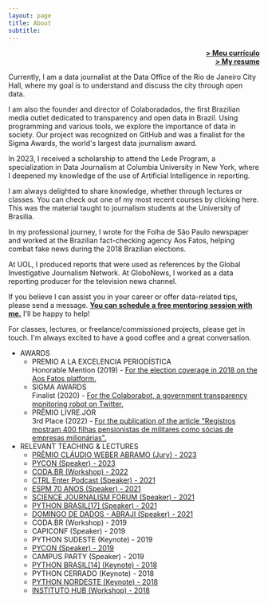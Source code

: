 ```yaml
---
layout: page
title: About
subtitle:
---
```

<span style="float: right;"><a href="{{ '/assets/curriculo_pt.pdf' | prepend: site.baseurl }}"><strong>> Meu currículo</strong></a></span>  
<span style="float: right;"><a href="{{ '/assets/curriculo_en.pdf' | prepend: site.baseurl }}"><strong>> My resume</strong></a></span>
<br>

<div class="coluna-container">
  <div class="coluna">
    <p>Currently, I am a data journalist at the Data Office of the Rio de Janeiro City Hall, where my goal is to understand and discuss the city through open data.</p>
    <p>I am also the founder and director of Colaboradados, the first Brazilian media outlet dedicated to transparency and open data in Brazil. Using programming and various tools, we explore the importance of data in society. Our project was recognized on GitHub and was a finalist for the Sigma Awards, the world's largest data journalism award.</p>
    <p>In 2023, I received a scholarship to attend the Lede Program, a specialization in Data Journalism at Columbia University in New York, where I deepened my knowledge of the use of Artificial Intelligence in reporting.</p>
    <p>I am always delighted to share knowledge, whether through lectures or classes. You can check out one of my most recent courses by clicking here. This was the material taught to journalism students at the University of Brasilia.</p>
    <p>In my professional journey, I wrote for the Folha de São Paulo newspaper and worked at the Brazilian fact-checking agency Aos Fatos, helping combat fake news during the 2018 Brazilian elections.</p>
    <p>At UOL, I produced reports that were used as references by the Global Investigative Journalism Network. At GloboNews, I worked as a data reporting producer for the television news channel.</p>
    <p>If you believe I can assist you in your career or offer data-related tips, please send a message. <a href='https://adplist.org/mentors/judite-cypreste?session=25241-mentorship-session'> <strong>You can schedule a free mentoring session with me.</strong></a> I'll be happy to help!</p>
    <p>For classes, lectures, or freelance/commissioned projects, please get in touch. I'm always excited to have a good coffee and a great conversation.</p>
  </div>
  <div class="coluna">
    <ul>
      <li>AWARDS
        <ul>
          <li>PREMIO A LA EXCELENCIA PERIODÍSTICA <br> Honorable Mention (2019) - <a href='https://ok.org.br/noticia/conheca-os-vencedores-do-premio-claudio-weber-de-jornalismo-de-dados/'> For the election coverage in 2018 on the Aos Fatos platform. </a></li>
          <li>SIGMA AWARDS <br> Finalist (2020) - <a href='https://ok.org.br/noticia/conheca-os-vencedores-do-premio-claudio-weber-de-jornalismo-de-dados/'> For the Colaborabot, a government transparency monitoring robot on Twitter. </a></li>
          <li>PRÊMIO LIVRE.JOR <br> 3rd Place (2022) - <a href='https://ok.org.br/noticia/conheca-os-vencedores-do-premio-claudio-weber-de-jornalismo-de-dados/'> For the publication of the article "Registros mostram 400 filhas pensionistas de militares como sócias de empresas milionárias". </a></li>
        </ul>
      </li>
      <li>RELEVANT TEACHING & LECTURES
        <ul>
          <li> <a href='https://premio.jornalismodedados.org/edicoes/2023/'> PRÊMIO CLÁUDIO WEBER ABRAMO (Jury) - 2023 </a></li>
          <li> <a href='https://us.pycon.org/2023/speaker/profile/29/'> PYCON (Speaker) - 2023 </a></li>
          <li> <a href='https://escoladedados.org/coda/coda2022/acessando-os-dados-da-cidade-maravilhosa-com-sql/'> CODA.BR (Workshop) - 2022 </a></li>
          <li> <a href='https://www.idp.edu.br/podcasts/ctrl-enter-14-jornalismo-e-ciencia-de-dados-com-judite-cypreste/'> CTRL Enter Podcast (Speaker) - 2021</a></li>
          <li> <a href='https://jornalismosp.espm.edu.br/espm-comemora-70-anos-e-promove-grande-evento-com-debates-e-palestras-online/'> ESPM 70 ANOS (Speaker) - 2021 </a></li>
          <li> <a href='https://sciencejf.com/slots/availability-and-confidence-in-data-during-a-pandemic/'> SCIENCE JOURNALISM FORUM (Speaker) - 2021 </a></li>
          <li> <a href='https://www.youtube.com/watch?v=NTcTfOcaD44&ab_channel=pythonbrasil'> PYTHON BRASIL[17] (Speaker) - 2021 </a></li>
          <li> <a href='https://eventos.congresse.me/ddadosabraji/edicoes/267-ddadosabraji---1-edicao'> DOMINGO DE DADOS - ABRAJI (Speaker) - 2021</a></li>
          <li> CODA.BR (Workshop) - 2019 </li>
          <li> CAPICONF (Speaker) - 2019 </li>
          <li> PYTHON SUDESTE (Keynote) - 2019 </li>
          <li> <a href='https://pyvideo.org/speaker/judite-macedo-cypreste.html'> PYCON (Speaker) - 2019</a></li>
          <li> CAMPUS PARTY (Speaker) - 2019 </li>
          <li> <a href='https://www.youtube.com/watch?v=O2IGkwiZluw&ab_channel=pythonbrasil'> PYTHON BRASIL[14] (Keynote) - 2018</a></li>
          <li> PYTHON CERRADO (Keynote) - 2018 </li>
          <li> <a href='https://2018.pythonnordeste.org/'> PYTHON NORDESTE (Keynote) - 2018</a></li>
          <li> <a href='https://pt-br.facebook.com/events/2362102900683584/permalink/2365075043719703/'> INSTITUTO HUB (Workshop) - 2018</a></li>
        </ul>
      </li>
    </ul>
  </div>
</div>
